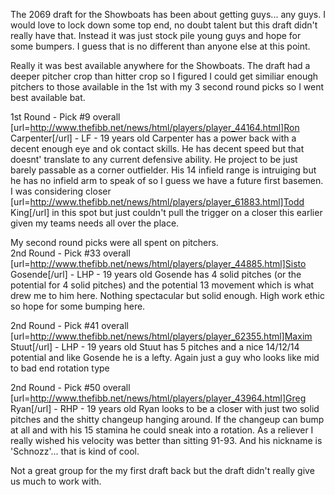 The 2069 draft for the Showboats has been about getting guys... any guys.  I would love to lock down some top end, no doubt talent but this draft didn't really have that.  Instead it was just stock pile young guys and hope for some bumpers.  I guess that is no different than anyone else at this point.  

Really it was best available anywhere for the Showboats.  The draft had a deeper pitcher crop than hitter crop so I figured I could get similiar enough pitchers to those available in the 1st with my 3 second round picks so I went best available bat.

1st Round - Pick #9 overall
[url=http://www.thefibb.net/news/html/players/player_44164.html]Ron Carpenter[/url] - LF - 19 years old 
Carpenter has a power back with a decent enough eye and ok contact skills.  He has decent speed but that doesnt' translate to any current defensive ability.  He project to be just barely passable as a corner outfielder.  His 14 infield range is intruiging but he has no infield arm to speak of so I guess we have a future first basemen.  I was considering closer [url=http://www.thefibb.net/news/html/players/player_61883.html]Todd King[/url] in this spot but just couldn't pull the trigger on a closer this earlier given my teams needs all over the place.

My second round picks were all spent on pitchers.  
2nd Round - Pick #33 overall
[url=http://www.thefibb.net/news/html/players/player_44885.html]Sisto Gosende[/url] - LHP - 19 years old
Gosende has 4 solid pitches (or the potential for 4 solid pitches) and the potential 13 movement which is what drew me to him here.  Nothing spectacular but solid enough. High work ethic so hope for some bumping here. 

2nd Round - Pick #41 overall
[url=http://www.thefibb.net/news/html/players/player_62355.html]Maxim Stuut[/url] - LHP - 19 years old
Stuut has 5 pitches and a nice 14/12/14 potential and like Gosende he is a lefty.  Again just a guy who looks like mid to bad end rotation type

2nd Round - Pick #50 overall
[url=http://www.thefibb.net/news/html/players/player_43964.html]Greg Ryan[/url] - RHP - 19 years old
Ryan looks to be a closer with just two solid pitches and the shitty changeup hanging around.  If the changeup can bump at all and with his 15 stamina he could sneak into a rotation. As a reliever I really wished his velocity was better than sitting 91-93.  And his nickname is 'Schnozz'... that is kind of cool.

Not a great group for the my first draft back but the draft didn't really give us much to work with.